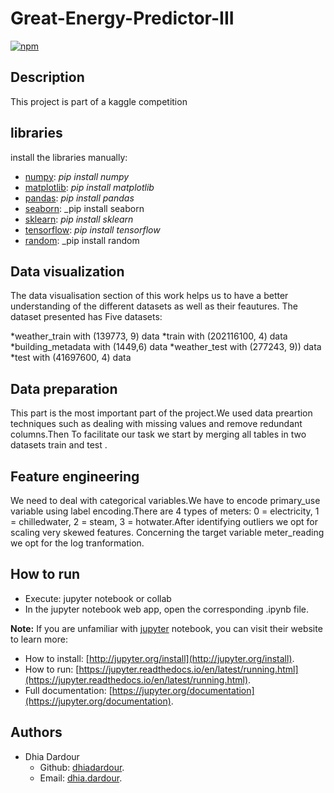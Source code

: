 # Great-Energy-Predictor-III
[![npm](https://img.shields.io/badge/langage-Python-blue.svg?style=flat-square)](https://www.python.org/)

## Description ##
This project is part of a kaggle competition

## libraries ##

install the libraries manually:

* [numpy](http://www.numpy.org/): _pip install numpy_
* [matplotlib](https://matplotlib.org): _pip install matplotlib_
* [pandas](https://pandas.pydata.org/): _pip install pandas_
* [seaborn](https://seaborn.pydata.org/): _pip install seaborn
* [sklearn](http://scikit-learn.org/stable/): _pip install sklearn_
* [tensorflow](https://www.tensorflow.org/): _pip install tensorflow_
* [random](https://www.random.org/): _pip install random


## Data visualization ##

The data visualisation section of this work helps us to have a better understanding of the different datasets as well as their feautures. The dataset presented has Five datasets:

*weather_train with (139773, 9) data
*train with (202116100, 4) data
*building_metadata with (1449,6) data
*weather_test with (277243, 9)) data
*test with (41697600, 4) data

## Data preparation ## 

This part is the most important part of the project.We used data preartion techniques such as dealing with missing values and remove redundant columns.Then To facilitate our task we start by merging all tables in two datasets train and test .

## Feature engineering ##

We need to deal with categorical variables.We have to encode primary_use variable using label encoding.There are 4 types of meters: 0 = electricity, 1 = chilledwater, 2 = steam, 3 = hotwater.After identifying outliers we opt for scaling very skewed features. Concerning the target variable meter_reading we opt for the log tranformation.


## How to run ##

* Execute: jupyter notebook or collab
* In the jupyter notebook web app, open the corresponding .ipynb file.

<b>Note:</b> If you are unfamiliar with [jupyter](http://jupyter.org/) notebook, you can visit their website to learn more:
* How to install: [http://jupyter.org/install](http://jupyter.org/install).
* How to run: [https://jupyter.readthedocs.io/en/latest/running.html](https://jupyter.readthedocs.io/en/latest/running.html).
* Full documentation: [https://jupyter.org/documentation](https://jupyter.org/documentation).


## Authors ##

* Dhia Dardour
  * Github: [dhiadardour](https://github.com/dhiadardour).
  * Email: [dhia.dardour](mailto:dhia.dardour@ensi-uma.tn).
  


